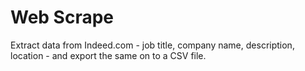 # Web Scrape
Extract data from Indeed.com - job title, company name, description, location - and export the same on to a CSV file.
